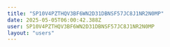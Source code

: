 ```yaml
---
title: "SP10V4PZTHQV3BF6WN2D31DBNSF57JC8J1NR2N0MP"
date: 2025-05-05T06:00:42.388Z
user: SP10V4PZTHQV3BF6WN2D31DBNSF57JC8J1NR2N0MP
layout: "users"
---
```

    
